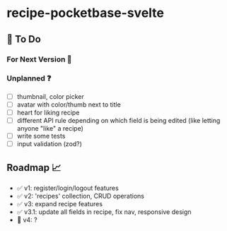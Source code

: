# recipe-pocketbase-svelte

## :construction: To Do

### For Next Version :rocket:

### Unplanned :question:

- [ ] thumbnail, color picker
- [ ] avatar with color/thumb next to title
- [ ] heart for liking recipe
- [ ] different API rule depending on which field is being edited (like letting anyone "like" a recipe)
- [ ] write some tests
- [ ] input validation (zod?)

## Roadmap :chart_with_upwards_trend:

- :white_check_mark: v1: register/login/logout features
- :white_check_mark: v2: 'recipes' collection, CRUD operations
- :white_check_mark: v3: expand recipe features
- :white_check_mark: v3.1: update all fields in recipe, fix nav, responsive design
- :construction: v4: ?


